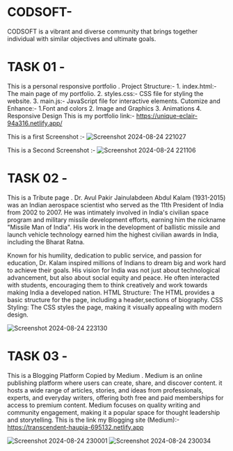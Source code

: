 # CODSOFT-
CODSOFT is a vibrant and diverse community that brings together individual with similar objectives and ultimate goals. 

# TASK 01 -
This is a personal responsive portfolio .
Project Structure:- 1. index.html:- The main page of my portfolio.
                    2. styles.css:- CSS file for styling the website.
                    3. main.js:- JavaScript file for interactive elements.
Cutomize and Enhance:- 1.Font and colors
                       2. Image and Graphics
                       3. Animations
                       4. Responsive Design
This is my portfolio link:- https://unique-eclair-94a316.netlify.app/

This is a first Screenshot :-
                             ![Screenshot 2024-08-24 221027](https://github.com/user-attachments/assets/cc0e8b88-4cc3-476e-8cb9-e3139870b142)

This is a Second Screenshot :-
                              ![Screenshot 2024-08-24 221106](https://github.com/user-attachments/assets/c1a60840-5079-4d3b-ab79-76e3121cb9b2)

# TASK 02 -
This is a Tribute page .
Dr. Avul Pakir Jainulabdeen Abdul Kalam (1931-2015) was an Indian aerospace scientist who served as the 11th President of India from 2002 to 2007. He was intimately involved in India's civilian space program and military missile development efforts, earning him the nickname "Missile Man of India". His work in the development of ballistic missile and launch vehicle technology earned him the highest civilian awards in India, including the Bharat Ratna.

Known for his humility, dedication to public service, and passion for education, Dr. Kalam inspired millions of Indians to dream big and work hard to achieve their goals. His vision for India was not just about technological advancement, but also about social equity and peace. He often interacted with students, encouraging them to think creatively and work towards making India a developed nation.
HTML Structure: The HTML provides a basic structure for the page, including a header,sections of biography.
CSS Styling: The CSS styles the page, making it visually appealing with modern design.

![Screenshot 2024-08-24 223130](https://github.com/user-attachments/assets/28ee34b1-dec0-48c3-ab4c-d6349a4c2341)

# TASK 03 -
This is a Blogging Platform Copied by Medium .
Medium is an online publishing platform where users can create, share, and discover content. it hosts a wide range of articles, stories, and ideas from professionals, experts, and everyday writers, offering both free and paid memberships for access to premium content. 
Medium focuses on quality writing and community engagement, making it a popular space for thought leadership and storytelling.
This is the link my Blogging site (Medium):- https://transcendent-haupia-695132.netlify.app



![Screenshot 2024-08-24 230001](https://github.com/user-attachments/assets/6cf7448d-87f5-458c-b5ab-a9931b813fa9)
![Screenshot 2024-08-24 230034](https://github.com/user-attachments/assets/e567f4c5-c2a1-4ecf-a655-9340be3a75d0)



